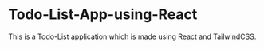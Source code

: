 # Todo-List-App-using-React
This is a Todo-List application which is made using React and TailwindCSS.
